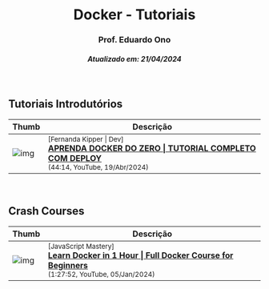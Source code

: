 
<h1 align="center">Docker - Tutoriais</h1>
<h3 align="center">Prof. Eduardo Ono</h3>
<h5 align="center">Atualizado em: 21/04/2024</h5>

&nbsp;

## Tutoriais Introdutórios

| Thumb | Descrição |
| --- | --- |
| ![img](https://img.youtube.com/vi/DdoncfOdru8/default.jpg) | <sup>[Fernanda Kipper \| Dev]</sup><br>[__APRENDA DOCKER DO ZERO \| TUTORIAL COMPLETO COM DEPLOY__](https://www.youtube.com/watch?v=DdoncfOdru8)<br><sub>(44:14, YouTube, 19/Abr/2024)</sub> |

&nbsp;

## Crash Courses

| Thumb | Descrição |
| --- | --- |
| ![img](https://img.youtube.com/vi/GFgJkfScVNU/default.jpg) | <sup>[JavaScript Mastery]</sup><br>[__Learn Docker in 1 Hour \| Full Docker Course for Beginners__](https://www.youtube.com/watch?v=GFgJkfScVNU)<br><sub>(1:27:52, YouTube, 05/Jan/2024)</sub> |

&nbsp;
